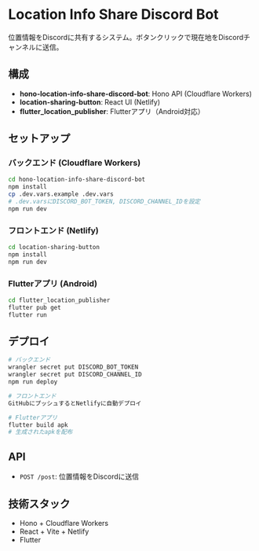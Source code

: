 # Location Info Share Discord Bot

位置情報をDiscordに共有するシステム。ボタンクリックで現在地をDiscordチャンネルに送信。

## 構成

- **hono-location-info-share-discord-bot**: Hono API (Cloudflare Workers)
- **location-sharing-button**: React UI (Netlify)
- **flutter_location_publisher**: Flutterアプリ（Android対応）

## セットアップ

### バックエンド (Cloudflare Workers)

```bash
cd hono-location-info-share-discord-bot
npm install
cp .dev.vars.example .dev.vars
# .dev.varsにDISCORD_BOT_TOKEN, DISCORD_CHANNEL_IDを設定
npm run dev
```

### フロントエンド (Netlify)

```bash
cd location-sharing-button
npm install
npm run dev
```

### Flutterアプリ (Android)

```bash
cd flutter_location_publisher
flutter pub get
flutter run
```

## デプロイ

```bash
# バックエンド
wrangler secret put DISCORD_BOT_TOKEN
wrangler secret put DISCORD_CHANNEL_ID
npm run deploy

# フロントエンド
GitHubにプッシュするとNetlifyに自動デプロイ

# Flutterアプリ
flutter build apk
# 生成されたapkを配布
```

## API

- `POST /post`: 位置情報をDiscordに送信

## 技術スタック

- Hono + Cloudflare Workers
- React + Vite + Netlify
- Flutter
